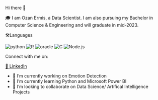 Hi there 👋 

   🎓 I am Ozan Ermis, a Data Scientist. I am also pursuing my Bachelor in Computer Science & Engineering and will graduate in mid-2023.
   
   🛠️Languages

![python](https://img.shields.io/badge/Python-3178C6?style=for-the-badge&logo=Python&logoColor=yellow)
![R](https://img.shields.io/badge/R-white?style=for-the-badge&logo=R&logoColor=blue)
![oracle](https://img.shields.io/badge/oracle-000000?style=for-the-badge&logo=oracle&logoColor=DC0032)
![C](https://img.shields.io/badge/C-3178C6?style=for-the-badge&logo=c&logoColor=white)
![Node.js](https://img.shields.io/badge/Node.js-6cc24a?style=for-the-badge&logo=node.js&logoColor=ffffff)


 
  Connect with me on:
  
  <a href="https://www.linkedin.com/in/ozanermis"> 🏢 LinkedIn<a>



- 🔭 I’m currently working on Emotion Detection
- 🌱 I’m currently learning Python and Microsoft Power BI
- 👯 I’m looking to collaborate on Data Science/ Artifical Intelligence Projects


